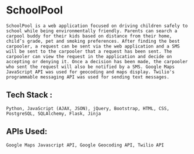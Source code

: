 # SchoolPool
    SchoolPool is a web application focused on driving children safely to school while being environmentally friendly. Parents can search a carpool buddy for their kids based on distance from their home, child’s grade, pet and smoking preferences. After finding the best carpooler, a request can be sent via the web application and a SMS will be sent to the carpooler that a request has been sent. The carpooler can view the request in the application and decide on accepting or denying it. Once a decision has been made, the carpooler who sent the request will also be notified by a SMS. Google Maps JavaScript API was used for geocoding and maps display. Twilio's programmable messaging API was used for sending text messages.
## Tech Stack : 
    Python, JavaScript (AJAX, JSON), jQuery, Bootstrap, HTML, CSS, PostgreSQL, SQLAlchemy, Flask, Jinja
## APIs Used:
    Google Maps Javascript API, Google Geocoding API, Twilio API